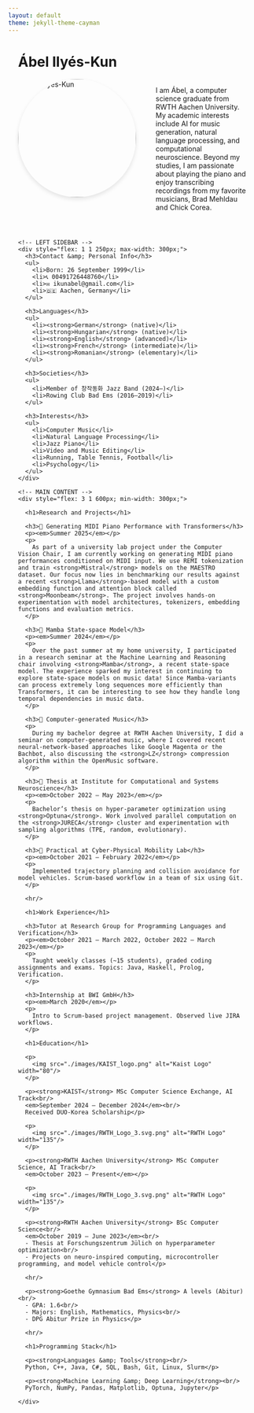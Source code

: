 ```yaml
---
layout: default
theme: jekyll-theme-cayman
---
```


<div style="max-width: 2000px; margin: 0 auto; padding-left: 20px; padding-right: 20px;">

<h1>Ábel Ilyés-Kun</h1>

  <div style="display: flex; align-items: flex-start; gap: 20px; margin-bottom: 2em;">
    <img src="./images/cjdh_busking.jpeg" alt="Ábel Ilyés-Kun" width="240" 
         style="border-radius: 50%; object-fit: cover; box-shadow: 0 4px 8px rgba(0,0,0,0.1);" />
    <div style="margin-left: 20px;">
      <p>
        I am Ábel, a computer science graduate from RWTH Aachen University.
        My academic interests include AI for music generation, natural language processing, and computational neuroscience.
        Beyond my studies, I am passionate about playing the piano and enjoy transcribing recordings from my favorite musicians,
        Brad Mehldau and Chick Corea.
      </p>
    </div>
  </div>

  <div style="display: flex; gap: 40px;">

    <!-- LEFT SIDEBAR -->
    <div style="flex: 1 1 250px; max-width: 300px;">
      <h3>Contact &amp; Personal Info</h3>
      <ul>
        <li>Born: 26 September 1999</li>
        <li>📞 00491726448760</li>
        <li>✉️ ikunabel@gmail.com</li>
        <li>🇩🇪 Aachen, Germany</li>
      </ul>

      <h3>Languages</h3>
      <ul>
        <li><strong>German</strong> (native)</li>
        <li><strong>Hungarian</strong> (native)</li>
        <li><strong>English</strong> (advanced)</li>
        <li><strong>French</strong> (intermediate)</li>
        <li><strong>Romanian</strong> (elementary)</li>
      </ul>

      <h3>Societies</h3>
      <ul>
        <li>Member of 창작동화 Jazz Band (2024–)</li>
        <li>Rowing Club Bad Ems (2016–2019)</li>
      </ul>

      <h3>Interests</h3>
      <ul>
        <li>Computer Music</li>
        <li>Natural Language Processing</li>
        <li>Jazz Piano</li>
        <li>Video and Music Editing</li>
        <li>Running, Table Tennis, Football</li>
        <li>Psychology</li>
      </ul>
    </div>

    <!-- MAIN CONTENT -->
    <div style="flex: 3 1 600px; min-width: 300px;">

      <h1>Research and Projects</h1>

      <h3>🎹 Generating MIDI Piano Performance with Transformers</h3>  
      <p><em>Summer 2025</em></p>
      <p>
        As part of a university lab project under the Computer Vision Chair, I am currently working on generating MIDI piano performances conditioned on MIDI input. We use REMI tokenization and train <strong>Mistral</strong> models on the MAESTRO dataset. Our focus now lies in benchmarking our results against a recent <strong>Llama</strong>-based model with a custom embedding function and attention block called <strong>Moonbeam</strong>. The project involves hands-on experimentation with model architectures, tokenizers, embedding functions and evaluation metrics.
      </p>

      <h3>🐍 Mamba State-space Model</h3>  
      <p><em>Summer 2024</em></p>
      <p>
        Over the past summer at my home university, I participated in a research seminar at the Machine Learning and Reasoning chair involving <strong>Mamba</strong>, a recent state-space model. The experience sparked my interest in continuing to explore state-space models on music data! Since Mamba-variants can process extremely long sequences more efficiently than Transformers, it can be interesting to see how they handle long temporal dependencies in music data.
      </p>

      <h3>🎵 Computer-generated Music</h3>
      <p>
        During my bachelor degree at RWTH Aachen University, I did a seminar on computer-generated music, where I covered recent neural-network-based approaches like Google Magenta or the Bachbot, also discussing the <strong>LZ</strong> compression algorithm within the OpenMusic software.
      </p>

      <h3>🧠 Thesis at Institute for Computational and Systems Neuroscience</h3>
      <p><em>October 2022 – May 2023</em></p>
      <p>
        Bachelor’s thesis on hyper-parameter optimization using <strong>Optuna</strong>. Work involved parallel computation on the <strong>JURECA</strong> cluster and experimentation with sampling algorithms (TPE, random, evolutionary).
      </p>

      <h3>🚙 Practical at Cyber-Physical Mobility Lab</h3>  
      <p><em>October 2021 – February 2022</em></p>
      <p>
        Implemented trajectory planning and collision avoidance for model vehicles. Scrum-based workflow in a team of six using Git.
      </p>

      <hr/>

      <h1>Work Experience</h1>

      <h3>Tutor at Research Group for Programming Languages and Verification</h3>  
      <p><em>October 2021 – March 2022, October 2022 – March 2023</em></p>
      <p>
        Taught weekly classes (~15 students), graded coding assignments and exams. Topics: Java, Haskell, Prolog, Verification.
      </p>

      <h3>Internship at BWI GmbH</h3>
      <p><em>March 2020</em></p>
      <p>
        Intro to Scrum-based project management. Observed live JIRA workflows.
      </p>

      <h1>Education</h1>

      <p>
        <img src="./images/KAIST_logo.png" alt="Kaist Logo" width="80"/>
      </p> 

      <p><strong>KAIST</strong> MSc Computer Science Exchange, AI Track<br/>
      <em>September 2024 – December 2024</em><br/>
      Received DUO-Korea Scholarship</p>

      <p>
        <img src="./images/RWTH_Logo_3.svg.png" alt="RWTH Logo" width="135"/>
      </p> 

      <p><strong>RWTH Aachen University</strong> MSc Computer Science, AI Track<br/>
      <em>October 2023 – Present</em></p>

      <p>
        <img src="./images/RWTH_Logo_3.svg.png" alt="RWTH Logo" width="135"/>
      </p>

      <p><strong>RWTH Aachen University</strong> BSc Computer Science<br/>
      <em>October 2019 – June 2023</em><br/>
      - Thesis at Forschungszentrum Jülich on hyperparameter optimization<br/>
      - Projects on neuro-inspired computing, microcontroller programming, and model vehicle control</p>

      <hr/>

      <p><strong>Goethe Gymnasium Bad Ems</strong> A levels (Abitur)<br/>
      - GPA: 1.6<br/>
      - Majors: English, Mathematics, Physics<br/>
      - DPG Abitur Prize in Physics</p>

      <hr/>

      <h1>Programming Stack</h1>

      <p><strong>Languages &amp; Tools</strong><br/>
      Python, C++, Java, C#, SQL, Bash, Git, Linux, Slurm</p>

      <p><strong>Machine Learning &amp; Deep Learning</strong><br/>
      PyTorch, NumPy, Pandas, Matplotlib, Optuna, Jupyter</p>

    </div>
  </div>
</div>
